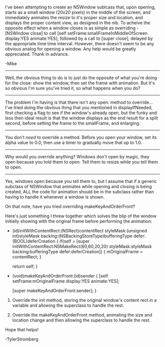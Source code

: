 


I've been attempting to create an NSWindow sublcass that, upon opening, starts as a small window (20x20 pixels) in the middle of the screen, and immediately animates the resize to it's proper size and location, and displays the proper content view, as designed in the nib.  To acheive the opposite effect when a window closes is as simple as overriding -[NSWindow close] to call [self setFrame:smallFrameInMiddleOfScreen display:YES animate:YES]; followed by a call to [super close]; delayed by the appropriate time time interval.  However, there doesn't seem to be any obvious analog for opening a window.  Any help would be greatly appreciated.  Thank in advance.


-Mike

----
Well, the obvious thing to do is to just do the opposite of what you're doing for the close: show the window, then set the frame with animation. But it's so obvious I'm sure you've tried it, so what happens when you do?

----
The problem I'm having is that there isn't any open: method to override... I've tried doing the obvious thing that you mentioned in displayIfNeeded, first checking a flag to see if the window's already open, but the funky and less then ideal result is that the window displays as the end result for a split second, before setting the frame to the smallFrame, and enlarging.

----

You don't *need* to override a method. Before you open your window, set its alpha value to 0.0, then use a timer to gradually move that up to 1.0.

----
Why would you override anything? Windows don't open by magic, they open because you told them to open. Tell them to resize while you tell them to open.

----
Yes, windows open because you tell them to, but I assume that if a generic subclass of NSWindow that animates while opening and closing is being created, ALL the code for animation should be in the subclass rather than having to handle it whenever a window is shown.

On that note, have you tried overriding makeKeyAndOrderFront?

Here's just something I threw together which solves the blip of the window initially showing with the original frame before performing the animation:

    
- (id)initWithContentRect:(NSRect)contentRect
				styleMask:(unsigned int)styleMask
				  backing:(NSBackingStoreType)bufferingType 
					defer:(BOOL)deferCreation
{
	if(self = [super initWithContentRect:NSMakeRect(60,60,20,20)
							   styleMask:styleMask
								 backing:bufferingType
								   defer:deferCreation])
	{
		mOriginalFrame = contentRect;
	}
	
	return self;
}

- (void)makeKeyAndOrderFront:(id)sender
{
	[self setFrame:mOriginalFrame
		   display:YES
		   animate:YES];

	
	[super makeKeyAndOrderFront:sender];
}


1. Override the init method, storing the original window's content rect in a variable and allowing the superclass to handle the rest.

2. Override the makeKeyAndOrderFront method, animating the size and location change and then allowing the superclass to handle the rest.

Hope that helps!

-TylerStromberg
